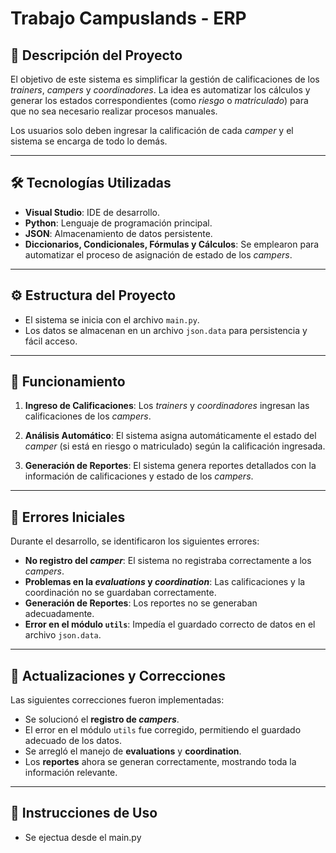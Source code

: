 # Trabajo Campuslands - ERP

## 🚀 Descripción del Proyecto

El objetivo de este sistema es simplificar la gestión de calificaciones de los *trainers*, *campers* y *coordinadores*. La idea es automatizar los cálculos y generar los estados correspondientes (como *riesgo* o *matriculado*) para que no sea necesario realizar procesos manuales. 

Los usuarios solo deben ingresar la calificación de cada *camper* y el sistema se encarga de todo lo demás.

---

## 🛠️ Tecnologías Utilizadas

- **Visual Studio**: IDE de desarrollo.
- **Python**: Lenguaje de programación principal.
- **JSON**: Almacenamiento de datos persistente.
- **Diccionarios, Condicionales, Fórmulas y Cálculos**: Se emplearon para automatizar el proceso de asignación de estado de los *campers*.

---

## ⚙️ Estructura del Proyecto

- El sistema se inicia con el archivo `main.py`.
- Los datos se almacenan en un archivo `json.data` para persistencia y fácil acceso.

---

## 🔄 Funcionamiento

1. **Ingreso de Calificaciones**: 
   Los *trainers* y *coordinadores* ingresan las calificaciones de los *campers*.

2. **Análisis Automático**: 
   El sistema asigna automáticamente el estado del *camper* (si está en riesgo o matriculado) según la calificación ingresada.

3. **Generación de Reportes**: 
   El sistema genera reportes detallados con la información de calificaciones y estado de los *campers*.

---

## 🐞 Errores Iniciales

Durante el desarrollo, se identificaron los siguientes errores:

- **No registro del *camper***: El sistema no registraba correctamente a los *campers*.
- **Problemas en la *evaluations* y *coordination***: Las calificaciones y la coordinación no se guardaban correctamente.
- **Generación de Reportes**: Los reportes no se generaban adecuadamente.
- **Error en el módulo `utils`**: Impedía el guardado correcto de datos en el archivo `json.data`.

---

## 🔧 Actualizaciones y Correcciones

Las siguientes correcciones fueron implementadas:

- Se solucionó el **registro de *campers***.
- El error en el módulo `utils` fue corregido, permitiendo el guardado adecuado de los datos.
- Se arregló el manejo de **evaluations** y **coordination**.
- Los **reportes** ahora se generan correctamente, mostrando toda la información relevante.

---

## 📝 Instrucciones de Uso
- Se ejectua desde el main.py 

